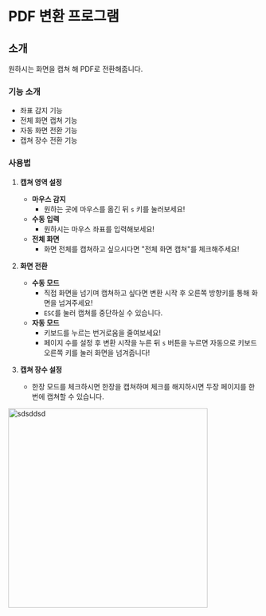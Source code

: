 # PDF 변환 프로그램

## 소개
원하시는 화면을 캡쳐 해 PDF로 전환해줍니다.

### 기능 소개
- 좌표 감지 기능
- 전체 화면 캡쳐 기능
- 자동 화면 전환 기능
- 캡쳐 장수 전환 기능

### 사용법
1. **캡쳐 영역 설정**
   - **마우스 감지**
     - 원하는 곳에 마우스를 옮긴 뒤 `s` 키를 눌러보세요!
   - **수동 입력**
     - 원하시는 마우스 좌표를 입력해보세요!
   - **전체 화면**
     - 화면 전체를 캡쳐하고 싶으시다면 "전체 화면 캡쳐"를 체크해주세요!

2. **화면 전환**
   - **수동 모드**
     - 직접 화면을 넘기며 캡쳐하고 싶다면 변환 시작 후 오른쪽 방향키를 통해 화면을 넘겨주세요!
     - `ESC`를 눌러 캡쳐를 중단하실 수 있습니다.
   - **자동 모드**
     - 키보드를 누르는 번거로움을 줄여보세요!
     - 페이지 수를 설정 후 변환 시작을 누른 뒤 `s` 버튼을 누르면 자동으로 키보드 오른쪽 키를 눌러 화면을 넘겨줍니다!

3. **캡쳐 장수 설정**
   - 한장 모드를 체크하시면 한장을 캡쳐하며 체크를 해지하시면 두장 페이지를 한번에 캡쳐할 수 있습니다.

<img src="https://github.com/user-attachments/assets/90d1a8e9-9a72-48b1-b7cd-f74f89a97422" alt="sdsddsd" width="400"/>
